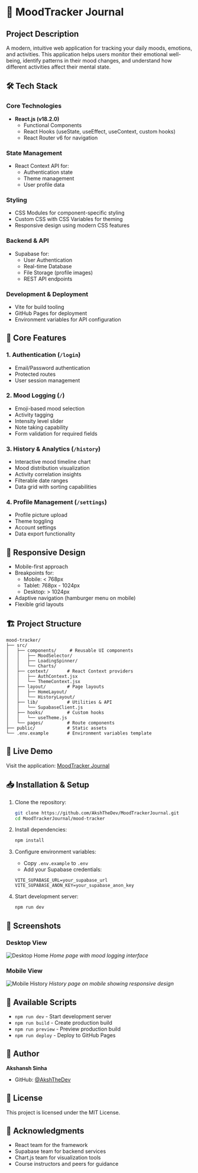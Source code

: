 # 📝 MoodTracker Journal

## Project Description
A modern, intuitive web application for tracking your daily moods, emotions, and activities. This application helps users monitor their emotional well-being, identify patterns in their mood changes, and understand how different activities affect their mental state.

## 🛠️ Tech Stack

### Core Technologies
- **React.js (v18.2.0)**
  - Functional Components
  - React Hooks (useState, useEffect, useContext, custom hooks)
  - React Router v6 for navigation

### State Management
- React Context API for:
  - Authentication state
  - Theme management
  - User profile data

### Styling
- CSS Modules for component-specific styling
- Custom CSS with CSS Variables for theming
- Responsive design using modern CSS features

### Backend & API
- Supabase for:
  - User Authentication
  - Real-time Database
  - File Storage (profile images)
  - REST API endpoints

### Development & Deployment
- Vite for build tooling
- GitHub Pages for deployment
- Environment variables for API configuration

## 🌟 Core Features

### 1. Authentication (`/login`)
- Email/Password authentication
- Protected routes
- User session management

### 2. Mood Logging (`/`)
- Emoji-based mood selection
- Activity tagging
- Intensity level slider
- Note taking capability
- Form validation for required fields

### 3. History & Analytics (`/history`)
- Interactive mood timeline chart
- Mood distribution visualization
- Activity correlation insights
- Filterable date ranges
- Data grid with sorting capabilities

### 4. Profile Management (`/settings`)
- Profile picture upload
- Theme toggling
- Account settings
- Data export functionality

## 📱 Responsive Design
- Mobile-first approach
- Breakpoints for:
  - Mobile: < 768px
  - Tablet: 768px - 1024px
  - Desktop: > 1024px
- Adaptive navigation (hamburger menu on mobile)
- Flexible grid layouts

## 🏗️ Project Structure

```
mood-tracker/
├── src/
│   ├── components/     # Reusable UI components
│   │   ├── MoodSelector/
│   │   ├── LoadingSpinner/
│   │   └── Charts/
│   ├── context/       # React Context providers
│   │   ├── AuthContext.jsx
│   │   └── ThemeContext.jsx
│   ├── layout/        # Page layouts
│   │   ├── HomeLayout/
│   │   └── HistoryLayout/
│   ├── lib/           # Utilities & API
│   │   └── SupabaseClient.js
│   ├── hooks/         # Custom hooks
│   │   └── useTheme.js
│   └── pages/         # Route components
├── public/            # Static assets
└── .env.example       # Environment variables template
```

## 🚀 Live Demo

Visit the application: [MoodTracker Journal](https://AkshTheDev.github.io/MoodTrackerJournal)

## 📥 Installation & Setup

1. Clone the repository:
   ```bash
   git clone https://github.com/AkshTheDev/MoodTrackerJournal.git
   cd MoodTrackerJournal/mood-tracker
   ```

2. Install dependencies:
   ```bash
   npm install
   ```

3. Configure environment variables:
   - Copy `.env.example` to `.env`
   - Add your Supabase credentials:
   ```env
   VITE_SUPABASE_URL=your_supabase_url
   VITE_SUPABASE_ANON_KEY=your_supabase_anon_key
   ```

4. Start development server:
   ```bash
   npm run dev
   ```

## 📸 Screenshots

### Desktop View
![Desktop Home](screenshots/desktop-home.png)
*Home page with mood logging interface*

### Mobile View
![Mobile History](screenshots/mobile-history.png)
*History page on mobile showing responsive design*

## 🔧 Available Scripts

- `npm run dev` - Start development server
- `npm run build` - Create production build
- `npm run preview` - Preview production build
- `npm run deploy` - Deploy to GitHub Pages

## 👤 Author

**Akshansh Sinha**
- GitHub: [@AkshTheDev](https://github.com/AkshTheDev)

## 📄 License

This project is licensed under the MIT License.

## 🙏 Acknowledgments

- React team for the framework
- Supabase team for backend services
- Chart.js team for visualization tools
- Course instructors and peers for guidance
